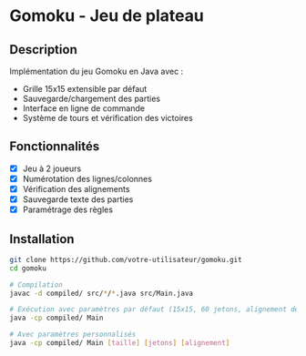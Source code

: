 # Gomoku - Jeu de plateau

## Description
Implémentation du jeu Gomoku en Java avec :
- Grille 15x15 extensible par défaut
- Sauvegarde/chargement des parties
- Interface en ligne de commande
- Système de tours et vérification des victoires

## Fonctionnalités
- [x] Jeu à 2 joueurs
- [x] Numérotation des lignes/colonnes
- [x] Vérification des alignements
- [x] Sauvegarde texte des parties
- [x] Paramétrage des règles

## Installation
```bash
git clone https://github.com/votre-utilisateur/gomoku.git
cd gomoku

# Compilation
javac -d compiled/ src/*/*.java src/Main.java

# Exécution avec paramètres par défaut (15x15, 60 jetons, alignement de 5)
java -cp compiled/ Main

# Avec paramètres personnalisés
java -cp compiled/ Main [taille] [jetons] [alignement]
